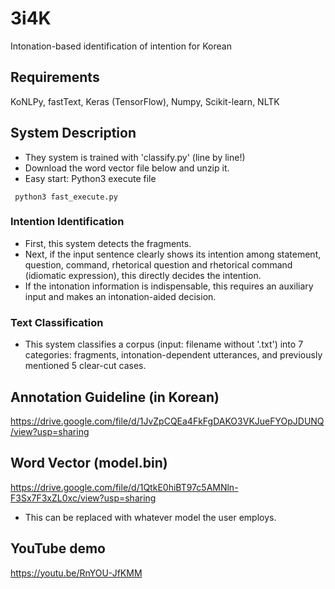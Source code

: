 # 3i4K
Intonation-based identification of intention for Korean

## Requirements
KoNLPy, fastText, Keras (TensorFlow), Numpy, Scikit-learn, NLTK

## System Description
* They system is trained with 'classify.py' (line by line!)
* Download the word vector file below and unzip it.
* Easy start: Python3 execute file
<pre><code> python3 fast_execute.py </code></pre>

### Intention Identification
 - First, this system detects the fragments.
 - Next, if the input sentence clearly shows its intention among statement, question, command, rhetorical question and rhetorical command (idiomatic expression), this directly decides the intention.
 - If the intonation information is indispensable, this requires an auxiliary input and makes an intonation-aided decision.
 
### Text Classification
 - This system classifies a corpus (input: filename without '.txt') into 7 categories: fragments, intonation-dependent utterances, and previously mentioned 5 clear-cut cases.

## Annotation Guideline (in Korean)
https://drive.google.com/file/d/1JvZpCQEa4FkFgDAKO3VKJueFYOpJDUNQ/view?usp=sharing

## Word Vector (model.bin)
https://drive.google.com/file/d/1QtkE0hiBT97c5AMNln-F3Sx7F3xZL0xc/view?usp=sharing
* This can be replaced with whatever model the user employs.

## YouTube demo
https://youtu.be/RnYOU-JfKMM
